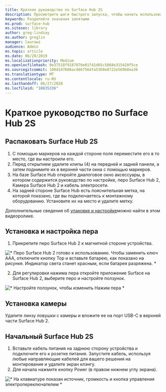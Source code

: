 ```yaml
---
title: Краткое руководство по Surface Hub 2S
description: Просмотрите шаги быстрого запуска, чтобы начать использовать Surface Hub 2S.
keywords: Разделяйте значения запятыми
ms.prod: surface-hub
ms.sitesec: library
author: greg-lindsay
ms.author: greglin
manager: laurawi
audience: Admin
ms.topic: article
ms.date: 06/20/2019
ms.localizationpriority: Medium
ms.openlocfilehash: 0e37518f9187076e01f41d65c5868e315420f5ce
ms.sourcegitcommit: 109d1d7608ac4667564fa5369e8722e569b8ea36
ms.translationtype: MT
ms.contentlocale: ru-RU
ms.lasthandoff: 06/27/2020
ms.locfileid: "10835336"
---
```

# Краткое руководство по Surface Hub 2S

## Распаковать Surface Hub 2S

1. С помощью маркеров на каждой стороне поля переместите его в то место, где вы настроили его.
2. Перед открытием удалите клипы (4) на передней и задней панели, а затем поднимите их в верхней части окна с помощью маркеров.
3. На базе Surface Hub откройте диалоговое окно аксессуары, в котором содержится руководство по настройке, перо Surface Hub 2, Камера Surface Hub 2 и кабель электросети.
4. На задней стороне Surface Hub есть пояснительная метка, на которой показано, где вы подключаетесь к монтажному оборудованию. Установите их на место и удалите метку.

Дополнительные сведения об [упаковке и настройке](https://youtu.be/fCrxdNXvru4)можно найти в этом видеоролике.

## Установка и настройка пера

1. Прикрепите перо Surface Hub 2 к магнитной стороне устройства.

![* Перо Surface Hub 2 готово к использованию. Чтобы заменить ключ AAA, отключите кнопку Top и вставьте батарею, как показано на рисунке. Индикатор света станет красным, если батарея разряжена. *](images/sh2-pen.png) <br>

2. Для регулировки нажима пера откройте приложение Surface на Surface Hub 2, выберите перо и настройте ползунок.

![* Настройте ползунок, чтобы изменить Нажим пера *](images/sh2-pen-pressure.png) <br>

## Установка камеры

Удалите линзу ловушки с камеры и вложите ее на порт USB-C в верхней части Surface Hub 2.

## Начальный Surface Hub 2S

1. Вставьте кабель питания на заднюю сторону устройства и подключите его к розетке питания. Запустите кабель, используя любые направляющие кабелей для вашего решения на монтирование и удалите экран клэнгу.
2. Для начала нажмите кнопку Power (в правом нижнем углу экрана).

![* На клавиатуре показан источник, громкость и кнопка управления электропереключателем *](images/sh2-keypad.png) <br>
